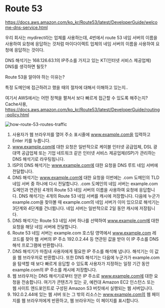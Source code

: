 # Route 53

https://docs.aws.amazon.com/ko_kr/Route53/latest/DeveloperGuide/welcome-dns-service.html

우리 회사는 mydirect라는 업체를 사용하는데, 4번에서 route 53 네임 서버의 이름을 사용하여 요청에 응답하는 것처럼 마이다이렉트 업체의 네임 서버의 이름을 사용하여 요청에 응답하는 것이다.

DNS 해석기는 168.126.63.1의 IP주소를 가지고 있는 KT(인터넷 서비스 제공업체) DNS를 생각하면 될듯?

Route 53을 알아야 하는 이유는?

특정 도메인에 접근하려고 했을 때의 절차에 대해서 이해하고 있는지..

여기서 AWS에서는 어떤 정책을 펼쳐서 보다 빠르게 접근할 수 있도록 해주는지? Cache사용, https://docs.aws.amazon.com/ko_kr/Route53/latest/DeveloperGuide/routing-policy.html


![how-route-53-routes-traffic](https://user-images.githubusercontent.com/6989005/100700360-988cfe80-33e0-11eb-9cc3-a34f5b7d846f.png)

1. 사용자가 웹 브라우저를 열어 주소 표시줄에 www.example.com을 입력하고 Enter 키를 누릅니다.
2. www.example.com에 대한 요청은 일반적으로 케이블 인터넷 공급업체, DSL 광대역 공급업체 또는 기업 네트워크 같은
인터넷 서비스 제공업체(ISP)가 관리하는 DNS 해석기로 라우팅됩니다.
3. ISP의 DNS 해석기는 www.example.com에 대한 요청을 DNS 루트 네임 서버에 전달합니다.
4. DNS 해석기는 www.example.com에 대한 요청을 이번에는 .com 도메인의 TLD 네임 서버 중 하나에 다시 전달합니다.
.com 도메인의 네임 서버는 example.com 도메인과 연관된 4개의 Route 53 네임 서버의 이름을 사용하여 요청에 응답합니다.
DNS 해석기는 4개의 Route 53 네임 서버를 캐시에 저장합니다. 다음에 누군가 example.com을 찾아볼 때 example.com의
네임 서버가 이미 있으므로 해석기는 3단계와 4단계를 건너뜁니다. 네임 서버는 일반적으로 2일 동안 캐시에 저장됩니다.
5. DNS 해석기는 Route 53 네임 서버 하나를 선택하여 www.example.com에 대한 요청을 해당 네임 서버에 전달합니다.
6. Route 53 네임 서버는 example.com 호스팅 영역에서 www.example.com 레코드를 찾아 웹 서버의 IP 주소 192.0.2.44 등 연관된 값을 받아 이 IP 주소를 DNS 해석 프로그램에 반환합니다.
7. DNS 해석기가 마침내 사용자에게 필요한 IP 주소를 해석해 냅니다. 해석기는 이 값을 웹 브라우저로 반환합니다.
또한 DNS 해석기는 다음에 누군가가 example.com을 탐색할 때 보다 빠르게 응답할 수 있도록 사용자가 지정하는 일정 기간 동안 example.com의 IP 주소를 캐시에 저장합니다.
8. 웹 브라우저는 DNS 해석기로부터 얻은 IP 주소로 www.example.com에 대한 요청을 전송합니다. 여기가 콘텐츠가 있는 곳, 
예컨대 Amazon EC2 인스턴스 또는 웹 사이트 엔드포인트로 구성된 Amazon S3 버킷에서 실행되는 웹 서버입니다.
9. 192.0.2.44에 있는 웹 서버 또는 그 밖의 리소스는 www.example.com의 웹 페이지를 웹 브라우저에게 반환하고, 웹 브라우저는 이 페이지를 표시합니다.

